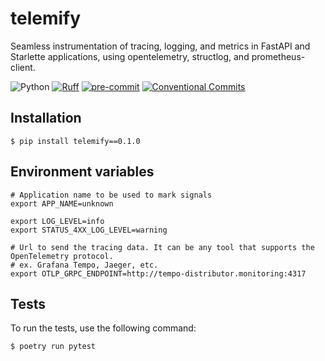 # telemify

Seamless instrumentation of tracing, logging, and metrics in FastAPI and Starlette applications, using opentelemetry, structlog, and prometheus-client.

![Python](https://img.shields.io/badge/Python-3.11-brightgreen)
[![Ruff](https://img.shields.io/endpoint?url=https://raw.githubusercontent.com/charliermarsh/ruff/main/assets/badge/v2.json)](https://github.com/charliermarsh/ruff)
[![pre-commit](https://img.shields.io/badge/pre--commit-enabled-brightgreen?logo=pre-commit&logoColor=white)](https://github.com/pre-commit/pre-commit)
[![Conventional Commits](https://img.shields.io/badge/Conventional%20Commits-1.0.0-%23FE5196?logo=conventionalcommits&logoColor=white)](https://conventionalcommits.org)


## Installation
```shell
$ pip install telemify==0.1.0
```


## Environment variables
```shell
# Application name to be used to mark signals
export APP_NAME=unknown

export LOG_LEVEL=info
export STATUS_4XX_LOG_LEVEL=warning

# Url to send the tracing data. It can be any tool that supports the OpenTelemetry protocol.
# ex. Grafana Tempo, Jaeger, etc.
export OTLP_GRPC_ENDPOINT=http://tempo-distributor.monitoring:4317
```

## Tests

To run the tests, use the following command:

```shell
$ poetry run pytest
```
